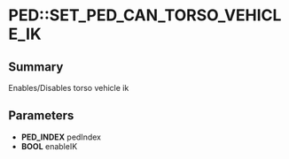 # PED::SET_PED_CAN_TORSO_VEHICLE_IK

## Summary
Enables/Disables torso vehicle ik

## Parameters
* **PED_INDEX** pedIndex
* **BOOL** enableIK